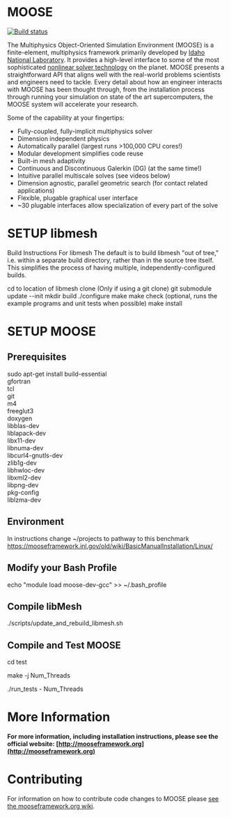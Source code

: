 MOOSE
=====

[![Build status](https://www.moosebuild.org/idaholab/moose/master/branch_status.svg)](https://www.moosebuild.org/repo/idaholab/moose/)

The Multiphysics Object-Oriented Simulation Environment (MOOSE) is a finite-element, multiphysics framework primarily developed by [Idaho National Laboratory](http://www.inl.gov). It provides a high-level interface to some of the most sophisticated [nonlinear solver technology](http://www.mcs.anl.gov/petsc/) on the planet. MOOSE presents a straightforward API that aligns well with the real-world problems scientists and engineers need to tackle. Every detail about how an engineer interacts with MOOSE has been thought through, from the installation process through running your simulation on state of the art supercomputers, the MOOSE system will accelerate your research.

Some of the capability at your fingertips:

* Fully-coupled, fully-implicit multiphysics solver
* Dimension independent physics
* Automatically parallel (largest runs >100,000 CPU cores!)
* Modular development simplifies code reuse
* Built-in mesh adaptivity
* Continuous and Discontinuous Galerkin (DG) (at the same time!)
* Intuitive parallel multiscale solves (see videos below)
* Dimension agnostic, parallel geometric search (for contact related applications)
* Flexible, plugable graphical user interface
* ~30 plugable interfaces allow specialization of every part of the solve

SETUP libmesh
=============
Build Instructions For libmesh
The default is to build libmesh "out of tree," i.e. within a separate build directory, rather than in the source tree itself. This simplifies the process of having multiple, independently-configured builds.

cd to location of libmesh clone
(Only if using a git clone) git submodule update --init
mkdir build
./configure
make
make check (optional, runs the example programs and unit tests when possible)
make install

SETUP MOOSE
=============

Prerequisites
--------------

sudo apt-get install 
  build-essential \
  gfortran \
  tcl \
  git \
  m4 \
  freeglut3 \
  doxygen \
  libblas-dev \
  liblapack-dev \
  libx11-dev \
  libnuma-dev \
  libcurl4-gnutls-dev \
  zlib1g-dev \
  libhwloc-dev \
  libxml2-dev \
  libpng-dev \
  pkg-config \
  liblzma-dev
  
  Environment
  --------------
  In instructions change ~/projects to pathway to this benchmark
  https://mooseframework.inl.gov/old/wiki/BasicManualInstallation/Linux/
  
  
  Modify your Bash Profile
  ------------------------
  
  echo "module load moose-dev-gcc" >> ~/.bash_profile
  
  Compile libMesh
  --------------
  
  ./scripts/update_and_rebuild_libmesh.sh
  
  Compile and Test MOOSE
  ----------------------
  
  cd test
  
  make -j Num_Threads
  
  ./run_tests - Num_Threads
  

More Information
================

**For more information, including installation instructions, please see the official website: [http://mooseframework.org](http://mooseframework.org)**

Contributing
============

For information on how to contribute code changes to MOOSE please [see the mooseframework.org wiki](http://mooseframework.org/wiki/Contributing/).
